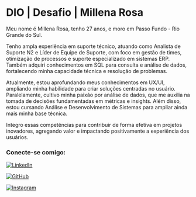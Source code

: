 # DIO | Desafio | Millena Rosa

Meu nome é Millena Rosa, tenho 27 anos, e moro em Passo Fundo - Rio Grande do Sul.

Tenho ampla experiência em suporte técnico, atuando como Analista de Suporte N2 e Líder de Equipe de Suporte, com foco em gestão de times, otimização de processos e suporte especializado em sistemas ERP. Também adquiri conhecimentos em SQL para consulta e análise de dados, fortalecendo minha capacidade técnica e resolução de problemas.

Atualmente, estou aprofundando meus conhecimentos em UX/UI, ampliando minha habilidade para criar soluções centradas no usuário. Paralelamente, cultivo minha paixão por análise de dados, que me auxilia na tomada de decisões fundamentadas em métricas e insights. Além disso, estou cursando Análise e Desenvolvimento de Sistemas para ampliar ainda mais minha base técnica.

Integro essas competências para contribuir de forma efetiva em projetos inovadores, agregando valor e impactando positivamente a experiência dos usuários.



### Conecte-se comigo:

[![LinkedIn](https://img.shields.io/badge/LinkedIn-@millenarrosa-gray?style=for-the-badge&logo=linkedin&logoColor=white&labelColor=0077B5)](https://www.linkedin.com/in/millenarrosa/)

[![GitHub](https://img.shields.io/badge/GitHub-@millenarrosa-gray?style=for-the-badge&logo=github&logoColor=white&labelColor=181717)](https://github.com/millenarrosa)

[![Instagram](https://img.shields.io/badge/Instagram-@millenarrosa-gray?style=for-the-badge&logo=instagram&logoColor=white&labelColor=E4405F)](https://www.instagram.com/millenarrosa)
